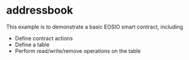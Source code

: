 # addressbook

This example is to demonstrate a basic EOSIO smart contract, including

- Define contract actions
- Define a table
- Perform read/write/remove operations on the table
